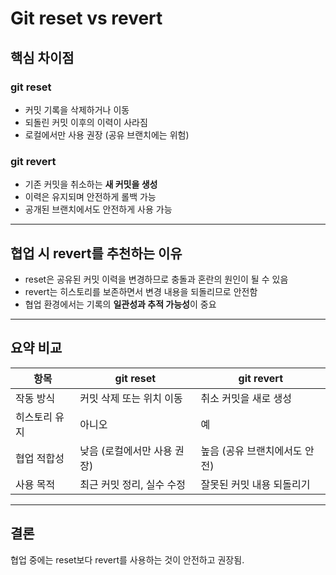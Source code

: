 # Git reset vs revert

## 핵심 차이점

### git reset
- 커밋 기록을 삭제하거나 이동
- 되돌린 커밋 이후의 이력이 사라짐
- 로컬에서만 사용 권장 (공유 브랜치에는 위험)

### git revert
- 기존 커밋을 취소하는 **새 커밋을 생성**
- 이력은 유지되며 안전하게 롤백 가능
- 공개된 브랜치에서도 안전하게 사용 가능

---

## 협업 시 revert를 추천하는 이유

- reset은 공유된 커밋 이력을 변경하므로 충돌과 혼란의 원인이 될 수 있음
- revert는 히스토리를 보존하면서 변경 내용을 되돌리므로 안전함
- 협업 환경에서는 기록의 **일관성과 추적 가능성**이 중요

---

## 요약 비교

| 항목          | git reset                            | git revert                            |
|---------------|----------------------------------------|----------------------------------------|
| 작동 방식     | 커밋 삭제 또는 위치 이동               | 취소 커밋을 새로 생성                  |
| 히스토리 유지 | 아니오                                 | 예                                     |
| 협업 적합성   | 낮음 (로컬에서만 사용 권장)            | 높음 (공유 브랜치에서도 안전)          |
| 사용 목적     | 최근 커밋 정리, 실수 수정              | 잘못된 커밋 내용 되돌리기              |

---

## 결론

협업 중에는 reset보다 revert를 사용하는 것이 안전하고 권장됨.
